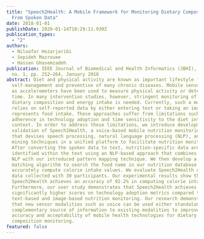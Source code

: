 ```yaml
---
title: "Speech2Health: A Mobile Framework for Monitoring Dietary Composition
  From Spoken Data"
date: 2018-01-01
publishDate: 2020-01-14T10:29:11.930Z
publication_types:
  - "2"
authors:
  - Niloofar Hezarjaribi
  - Sepideh Mazrouee
  - Hassan Ghasemzadeh
publication: IEEE Journal of Biomedical and Health Informatics (JBHI), vol. 22,
  no. 1, pp. 252–264, January 2018
abstract: Diet and physical activity are known as important lifestyle factors in
  self-management and prevention of many chronic diseases. Mobile sensors such
  as accelerometers have been used to measure physical activity or detect eating
  time. In many intervention studies, however, stringent monitoring of overall
  dietary composition and energy intake is needed. Currently, such a monitoring
  relies on self-reported data by either entering text or taking an image that
  represents food intake. These approaches suffer from limitations such as low
  adherence in technology adoption and time sensitivity to the diet intake
  context. In order to address these limitations, we introduce development and
  validation of Speech2Health, a voice-based mobile nutrition monitoring system
  that devises speech processing, natural language processing (NLP), and text
  mining techniques in a unified platform to facilitate nutrition monitoring.
  After converting the spoken data to text, nutrition-specific data are
  identified within the text using an NLP-based approach that combines standard
  NLP with our introduced pattern mapping technique. We then develop a tiered
  matching algorithm to search the food name in our nutrition database and
  accurately compute calorie intake values. We evaluate Speech2Health using real
  data collected with 30 participants. Our experimental results show that
  Speech2Health achieves an accuracy of 92.2% in computing calorie intake.
  Furthermore, our user study demonstrates that Speech2Health achieves
  significantly higher scores on technology adoption metrics compared to
  text-based and image-based nutrition monitoring. Our research demonstrates
  that new sensor modalities such as voice can be used either standalone or as a
  complementary source of information to existing modalities to improve the
  accuracy and acceptability of mobile health technologies for dietary
  composition monitoring.
featured: false
---
```

